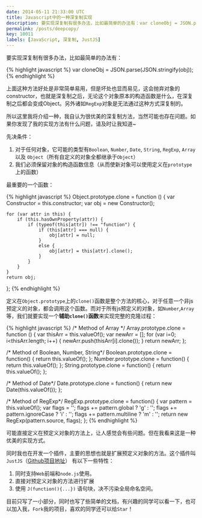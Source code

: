 ```yaml
---
date: 2014-05-11 21:33:00 UTC
title: Javascript中的一种深复制实现
description: 要实现深复制有很多办法，比如最简单的办法有：var cloneObj = JSON.parse(JSON.stringify(obj));上面这种方法好处是非常简单易用，但是坏处也显而易见，这会抛弃对象的constructor，也就是深复制之后，无论这个对象原本的构造函数是什么，在深复制之后都会变成Object。另外诸如`RegExp`对象是无法通过这种方式深复制的。所以这里我将介绍一种，我自认为很优美的深复制方法，当然可能也存在问题。如果你发现了我的实现方法有什么问题，请及时让我知道~
permalink: /posts/deepcopy/
key: 10011
labels: [JavaScript, 深复制, JustJS]
---
```


要实现深复制有很多办法，比如最简单的办法有：

{% highlight javascript %}
var cloneObj = JSON.parse(JSON.stringify(obj));
{% endhighlight %}

上面这种方法好处是非常简单易用，但是坏处也显而易见，这会抛弃对象的constructor，也就是深复制之后，无论这个对象原本的构造函数是什么，在深复制之后都会变成Object。另外诸如`RegExp`对象是无法通过这种方式深复制的。

所以这里我将介绍一种，我自认为很优美的深复制方法，当然可能也存在问题。如果你发现了我的实现方法有什么问题，请及时让我知道~

先决条件：
1. 对于任何对象，它可能的类型有`Boolean`, `Number`, `Date`, `String`, `RegExp`, `Array` 以及 `Object`（所有自定义的对象全都继承于`Object`）
2. 我们必须保留对象的构造函数信息（从而使新对象可以使用定义在`prototype`上的函数）

最重要的一个函数：

{% highlight javascript %}
Object.prototype.clone = function () {
    var Constructor = this.constructor;
    var obj = new Constructor();

    for (var attr in this) {
        if (this.hasOwnProperty(attr)) {
            if (typeof(this[attr]) !== "function") {
                if (this[attr] === null) {
                    obj[attr] = null;
                }
                else {
                    obj[attr] = this[attr].clone();
                }
            }
        }
    }
    return obj;
};
{% endhighlight %}

定义在`Object.prototype`上的`clone()`函数是整个方法的核心，对于任意一个非js预定义的对象，都会调用这个函数。而对于所有js预定义的对象，如`Number`,`Array`等，我们就要实现一个**辅助`clone()`函数**来实现完整的克隆过程：

{% highlight javascript %}
/* Method of Array */
Array.prototype.clone = function () {
    var thisArr = this.valueOf();
    var newArr = [];
    for (var i=0; i<thisArr.length; i++) {
        newArr.push(thisArr[i].clone());
    }
    return newArr;
};

/* Method of Boolean, Number, String*/
Boolean.prototype.clone = function() { return this.valueOf(); };
Number.prototype.clone = function() { return this.valueOf(); };
String.prototype.clone = function() { return this.valueOf(); };

/* Method of Date*/
Date.prototype.clone = function() { return new Date(this.valueOf()); };

/* Method of RegExp*/
RegExp.prototype.clone = function() {
    var pattern = this.valueOf();
    var flags = '';
    flags += pattern.global ? 'g' : '';
    flags += pattern.ignoreCase ? 'i' : '';
    flags += pattern.multiline ? 'm' : '';
    return new RegExp(pattern.source, flags);
};
{% endhighlight %}

可能直接定义在预定义对象的方法上，让人感觉会有些问题。但在我看来这是一种优美的实现方式。

同时我也在开发一个插件，主要的思想也就是扩展预定义对象的方法。这个插件叫`JustJS`（[Github项目地址](https://github.com/zry656565/JustJS)）
有以下一些特性：

1. 同时支持`Web`前端和`node.js`使用。
2. 直接对预定义对象的方法进行扩展
3. 使用 `J(function(){...})` 语句块，决不污染全局命名空间。

目前只写了一小部分，同时也写了些简单的文档，有兴趣的同学可以看一下，也可以加入我，`Fork`我的项目，喜欢的同学还可以给`Star`！